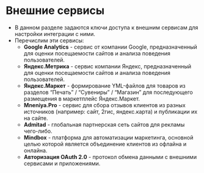 # Внешние сервисы
* В данном разделе задаются ключи доступа к внешним сервисам для настройки интеграции с ними.
* Перечислим эти сервисы:
    + **Google Analytics** - сервис от компании Google, предназначенный для оценки посещаемости сайтов и анализа поведения пользователей.
    + **Яндекс.Метрика** - сервис компании Яндекс, предназначенный для оценки посещаемости сайтов и анализа поведения пользователей.
    + **Яндекс.Маркет** - формирование YML-файлов для товаров из разделов “Печать” / “Сувениры” / “Магазин” для последующего размещения в маркетплейс Яндекс.Маркет.
    + **Mneniya.Pro** - сервис для сбора отзывов  клиентов из разных источников (например: сайт, 2гис, яндекс.карта) и публикации их на сайте.
    + **Admitad** - глобальная партнерская сеть сайтов для рекламы чего-либо.
    + **Mindbox** - платформа для автоматизации маркетинга, основной целью которой является объединение клиентов из офлайна и онлайна.
    + **Авторизация OAuth 2.0** - протокол обмена данными с внешними сервисами и приложениями.

